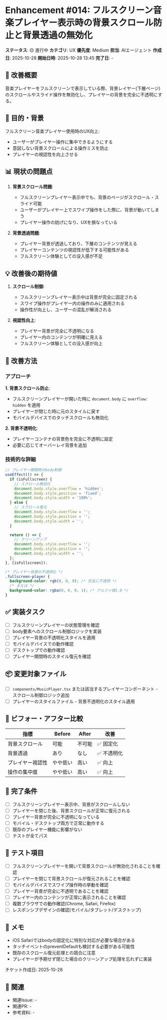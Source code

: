 # Enhancement #014: フルスクリーン音楽プレイヤー表示時の背景スクロール防止と背景透過の無効化

**ステータス**: 🟡 進行中
**カテゴリ**: UX
**優先度**: Medium
**担当**: AIエージェント
**作成日**: 2025-10-28
**開始日時**: 2025-10-28 13:45
**完了日**: -

## 🔧 改善概要

音楽プレイヤーをフルスクリーンで表示している際、背景レイヤー(下層ページ)のスクロールやスライド操作を無効化し、プレイヤーの背景を完全に不透明にする。

## 🎯 目的・背景

フルスクリーン音楽プレイヤー使用時のUX向上:
- ユーザーがプレイヤー操作に集中できるようにする
- 意図しない背景スクロールによる操作ミスを防止
- プレイヤーの視認性を向上させる

## 📊 現状の問題点

1. **背景スクロール問題**:
   - フルスクリーンプレイヤー表示中でも、背景のページがスクロール・スライド可能
   - ユーザーがプレイヤー上でスワイプ操作をした際に、背景が動いてしまう
   - プレイヤー操作の妨げになり、UXを損なっている

2. **背景透過問題**:
   - プレイヤー背景が透過しており、下層のコンテンツが見える
   - プレイヤーコンテンツの視認性が低下する可能性がある
   - フルスクリーン体験としての没入感が不足

## 💡 改善後の期待値

1. **スクロール制御**:
   - フルスクリーンプレイヤー表示中は背景が完全に固定される
   - スワイプ操作がプレイヤー内の操作のみに適用される
   - 操作性が向上し、ユーザーの混乱が解消される

2. **視認性向上**:
   - プレイヤー背景が完全に不透明になる
   - プレイヤー内のコンテンツが明確に見える
   - フルスクリーン体験としての没入感が向上

## 🔧 改善方法

### アプローチ

**1. 背景スクロール防止**:
- フルスクリーンプレイヤーが開いた時に `document.body` に `overflow: hidden` を適用
- プレイヤーが閉じた時に元のスタイルに戻す
- モバイルデバイスでのタッチスクロールも無効化

**2. 背景不透明化**:
- プレイヤーコンテナの背景色を完全に不透明に設定
- 必要に応じてオーバーレイ背景を追加

### 技術的な詳細

```typescript
// プレイヤー開閉時のbody制御
useEffect(() => {
  if (isFullscreen) {
    // スクロール無効化
    document.body.style.overflow = 'hidden';
    document.body.style.position = 'fixed';
    document.body.style.width = '100%';
  } else {
    // スクロール復元
    document.body.style.overflow = '';
    document.body.style.position = '';
    document.body.style.width = '';
  }

  return () => {
    // クリーンアップ
    document.body.style.overflow = '';
    document.body.style.position = '';
    document.body.style.width = '';
  };
}, [isFullscreen]);
```

```css
/* プレイヤー背景の不透明化 */
.fullscreen-player {
  background-color: rgb(0, 0, 0); /* 完全に不透明 */
  /* または */
  background-color: rgba(0, 0, 0, 1); /* アルファ値1.0 */
}
```

## ✅ 実装タスク

- [ ] フルスクリーンプレイヤーの状態管理を確認
- [ ] body要素へのスクロール制御ロジックを実装
- [ ] プレイヤー背景の不透明化スタイルを適用
- [ ] モバイルデバイスでの動作確認
- [ ] デスクトップでの動作確認
- [ ] プレイヤー開閉時のスタイル復元を確認

## 📦 変更対象ファイル

- [ ] `components/MusicPlayer.tsx` または該当するプレイヤーコンポーネント - スクロール制御ロジック追加
- [ ] プレイヤーのスタイルファイル - 背景不透明化のスタイル適用

## 🧪 ビフォー・アフター比較

| 指標 | Before | After | 改善 |
|------|--------|-------|------|
| 背景スクロール | 可能 | 不可能 | ✅ 固定化 |
| 背景透過 | あり | なし | ✅ 不透明化 |
| プレイヤー視認性 | やや低い | 高い | ✅ 向上 |
| 操作の集中度 | やや低い | 高い | ✅ 向上 |

## 🎯 完了条件

- [ ] フルスクリーンプレイヤー表示中、背景がスクロールしない
- [ ] プレイヤーを閉じた後、背景スクロールが正常に復元される
- [ ] プレイヤー背景が完全に不透明になっている
- [ ] モバイル・デスクトップ両方で正常に動作する
- [ ] 既存のプレイヤー機能に影響がない
- [ ] テストが全てパス

## 🧪 テスト項目

- [ ] フルスクリーンプレイヤーを開いて背景スクロールが無効化されることを確認
- [ ] プレイヤーを閉じて背景スクロールが復元されることを確認
- [ ] モバイルデバイスでスワイプ操作時の挙動を確認
- [ ] プレイヤー背景が完全に不透明であることを確認
- [ ] プレイヤー内のコンテンツが正常に表示されることを確認
- [ ] 複数ブラウザでの動作確認(Chrome, Safari, Firefox)
- [ ] レスポンシブデザインの確認(モバイル/タブレット/デスクトップ)

## 📝 メモ

- iOS Safariではbodyの固定化に特別な対応が必要な場合がある
- タッチイベントのpreventDefaultも検討する必要がある可能性
- 既存のスクロール復元処理との競合に注意
- プレイヤーが予期せず閉じた場合のクリーンアップ処理を忘れずに実装

チケット作成日: 2025-10-28

## 🔗 関連

- 関連Issue: -
- 関連PR: -
- 参考資料: -
